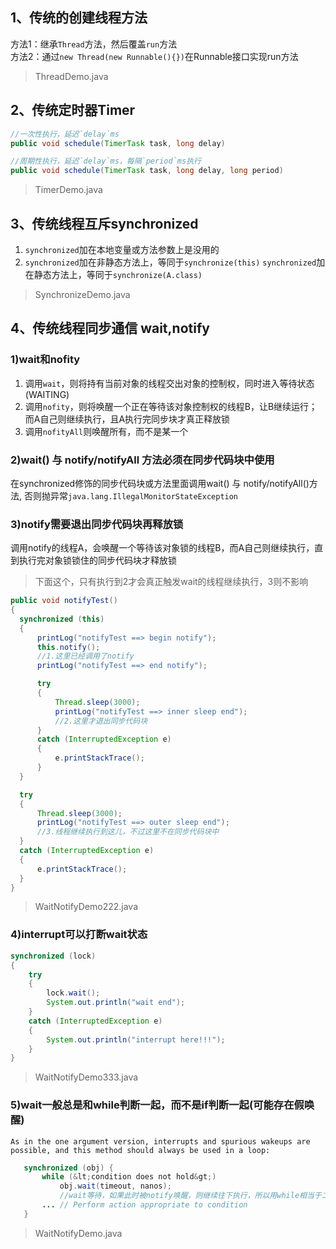 
## 1、传统的创建线程方法

方法1：继承`Thread`方法，然后覆盖`run`方法  
方法2：通过`new Thread(new Runnable(){})`在Runnable接口实现run方法

> ThreadDemo.java

## 2、传统定时器Timer


```java
//一次性执行，延迟`delay`ms 
public void schedule(TimerTask task, long delay)
```

```java
//周期性执行，延迟`delay`ms，每隔`period`ms执行 
public void schedule(TimerTask task, long delay, long period)
```

> TimerDemo.java

## 3、传统线程互斥synchronized

1. `synchronized`加在本地变量或方法参数上是没用的
2. `synchronized`加在非静态方法上，等同于`synchronize(this)`
   `synchronized`加在静态方法上，等同于`synchronize(A.class)`

> SynchronizeDemo.java

## 4、传统线程同步通信 wait,notify

### 1)wait和nofity
1. 调用`wait`，则将持有当前对象的线程交出对象的控制权，同时进入等待状态(WAITING)
2. 调用`nofity`，则将唤醒一个正在等待该对象控制权的线程B，让B继续运行；而A自己则继续执行，且A执行完同步块才真正释放锁
3. 调用`nofityAll`则唤醒所有，而不是某一个

### 2)wait() 与 notify/notifyAll 方法必须在同步代码块中使用
在synchronized修饰的同步代码块或方法里面调用wait() 与  notify/notifyAll()方法, 
否则抛异常`java.lang.IllegalMonitorStateException`  

### 3)notify需要退出同步代码块再释放锁
调用notify的线程A，会唤醒一个等待该对象锁的线程B，而A自己则继续执行，直到执行完对象锁锁住的同步代码块才释放锁

> 下面这个，只有执行到2才会真正触发wait的线程继续执行，3则不影响
```java
public void notifyTest()
{
  synchronized (this)
  {
      printLog("notifyTest ==> begin notify");
      this.notify();
      //1.这里已经调用了notify
      printLog("notifyTest ==> end notify");

      try
      {
          Thread.sleep(3000);
          printLog("notifyTest ==> inner sleep end");
          //2.这里才退出同步代码块
      }
      catch (InterruptedException e)
      {
          e.printStackTrace();
      }
  }

  try
  {
      Thread.sleep(3000);
      printLog("notifyTest ==> outer sleep end");
      //3.线程继续执行到这儿，不过这里不在同步代码块中
  }
  catch (InterruptedException e)
  {
      e.printStackTrace();
  }
}
```

> WaitNotifyDemo222.java

### 4)interrupt可以打断wait状态
```java
synchronized (lock)
{
    try
    {
        lock.wait();
        System.out.println("wait end");
    }
    catch (InterruptedException e)
    {
        System.out.println("interrupt here!!!");
    }
}
```

> WaitNotifyDemo333.java

### 5)wait一般总是和while判断一起，而不是if判断一起(可能存在假唤醒)
```
As in the one argument version, interrupts and spurious wakeups are
possible, and this method should always be used in a loop:
```
```java
   synchronized (obj) {
       while (&lt;condition does not hold&gt;)
           obj.wait(timeout, nanos);
           //wait等待，如果此时被notify唤醒，则继续往下执行，所以用while相当于二次检查条件是否满足
       ... // Perform action appropriate to condition
   }
```

> WaitNotifyDemo.java



